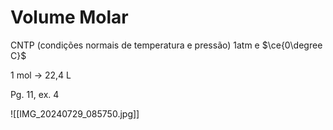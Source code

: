 # Volume Molar

CNTP (condições normais de temperatura e pressão) 1atm e $\ce{0\degree C}$

1 mol $\to$ 22,4 L

Pg. 11, ex. 4

![[IMG_20240729_085750.jpg]]